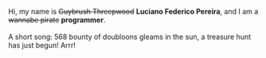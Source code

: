 Hi, my name is ~~Guybrush Threepwood~~ **Luciano Federico Pereira**, and I am a ~~wannabe pirate~~ **programmer**.<br><br>A short song: 568 bounty of doubloons gleams in the sun, a treasure hunt has just begun! Arrr!
